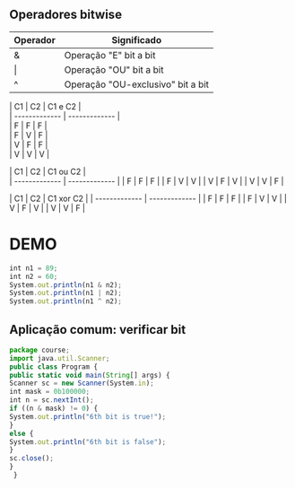 ## Operadores bitwise
| Operador  | Significado |
| ------------- | ------------- |
| &  | Operação "E" bit a bit  |
| \|  | Operação "OU" bit a bit  |
| ^  | Operação "OU-exclusivo" bit a bit |


| C1  | C2 | C1 e C2 |                      
| ------------- | ------------- |           
| F | F | F |                               
| F | V | F |                               
| V | F | F |                               
| V | V | V |                               


| C1  | C2 | C1 ou C2 |                         
| ------------- | ------------- |
| F | F | F |
| F | V | V |
| V | F | V |
| V | V | F |


| C1  | C2 | C1 xor C2 |
| ------------- | ------------- |
| F | F | F |
| F | V | V |
| V | F | V |
| V | V | F |


# DEMO
~~~Javascript
int n1 = 89;
int n2 = 60;
System.out.println(n1 & n2);
System.out.println(n1 | n2);
System.out.println(n1 ^ n2);
~~~


## Aplicação comum: verificar bit
~~~Javascript
package course;
import java.util.Scanner;
public class Program {
public static void main(String[] args) {
Scanner sc = new Scanner(System.in);
int mask = 0b100000;
int n = sc.nextInt();
if ((n & mask) != 0) {
System.out.println("6th bit is true!");
}
else {
System.out.println("6th bit is false");
}
sc.close();
}
 }
~~~
